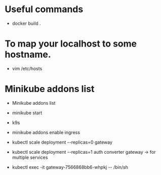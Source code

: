 # Useful commands


- docker build .

# To map your localhost to some hostname.

- vim /etc/hosts

# Minikube addons list

- Minikube addons list
- minikube start
- k9s
- minikube addons enable ingress
- kubectl scale deployment --replicas=0 gateway
- kubectl scale deployment --replicas=1 auth converter gateway -> for multiple services

- kubectl exec -it gateway-7566868bb6-whpkj -- /bin/sh